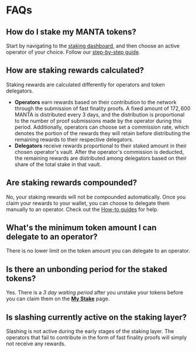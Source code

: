 # FAQs

## How do I stake my MANTA tokens?

Start by navigating to the [staking dashboard](#placeholder), and then choose an active operator of your choice. Follow our [step-by-step guide](./staking-howtos.md).

## How are staking rewards calculated?

Staking rewards are calculated differently for operators and token delegators.

- **Operators** earn rewards based on their contribution to the network through the submission of fast finality proofs. A fixed amount of $172,600$ MANTA is distributed every $3$ days, and the distribution is proportional to the number of proof submissions made by the operator during this period. Additionally, operators can choose set a commission rate, which denotes the portion of the rewards they will retain before distributing the remaining rewards to their respective delegators.
- **Delegators** receive rewards proportional to their staked amount in their chosen operator's vault. After the operator's commission is deducted, the remaining rewards are distributed among delegators based on their share of the total stake in that vault.

## Are staking rewards compounded?

No, your staking rewards will not be compounded automatically. Once you claim your rewards to your wallet, you can choose to delegate them manually to an operator. Check out the [How-to guides](./staking-howtos) for help.

## What's the minimum token amount I can delegate to an operator?

There is no lower limit on the token amount you can delegate to an operator.

## Is there an unbonding period for the staked tokens?

Yes. There is a *3 day waiting period* after you unstake your tokens before you can claim them on the [**My Stake**](#placeholder) page.

## Is slashing currently active on the staking layer?

Slashing is not active during the early stages of the staking layer. The operators that fail to contribute in the form of fast finality proofs will simply not receive any rewards.
